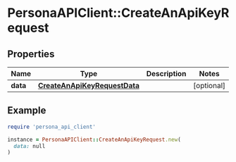 # PersonaAPIClient::CreateAnApiKeyRequest

## Properties

| Name | Type | Description | Notes |
| ---- | ---- | ----------- | ----- |
| **data** | [**CreateAnApiKeyRequestData**](CreateAnApiKeyRequestData.md) |  | [optional] |

## Example

```ruby
require 'persona_api_client'

instance = PersonaAPIClient::CreateAnApiKeyRequest.new(
  data: null
)
```

